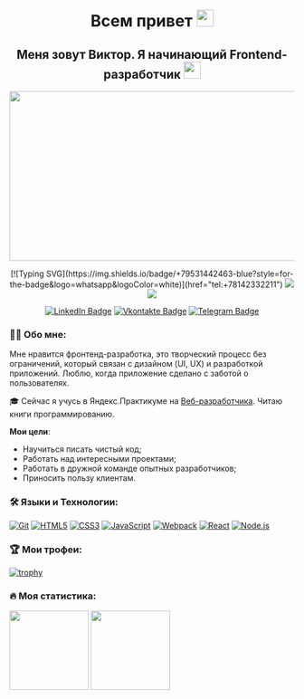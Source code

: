 
<h1 align="center">Всем привет <img src="https://media.giphy.com/media/hvRJCLFzcasrR4ia7z/giphy.gif" width="30px"></h1>

<h2 align="center">Меня зовут Виктор. Я начинающий Frontend-разработчик <img src="https://media.giphy.com/media/WUlplcMpOCEmTGBtBW/giphy.gif" width="30"></h2>

<p align="center"><img src="https://media.giphy.com/media/dWesBcTLavkZuG35MI/giphy.gif" width="600" height="300"  /></p>

<p align="center">
  [![Typing SVG](https://img.shields.io/badge/+79531442463-blue?style=for-the-badge&logo=whatsapp&logoColor=white)](href="tel:+78142332211")
<a href="tel:+78142332211"><img src="https://img.shields.io/badge/+79531442463-blue?style=for-the-badge&logo=whatsapp&logoColor=white"></a>
<a href="mailto:Elwoode@email.ru"><img src="https://img.shields.io/badge/Elwoode@yandex.ru-blue?style=for-the-badge&logo=gmail&logoColor=white"></a>
</p>
<p align="center">
<a href="https://www.linkedin.com/in/dumvic/"><img src="https://img.shields.io/badge/LinkedIn-blue?style=for-the-badge&logo=linkedin&logoColor=white" alt="LinkedIn Badge"></a>
<a href="https://vk.com/elwoode"><img src="https://img.shields.io/badge/Vkontakte-blue?style=for-the-badge&logo=vk&logoColor=white" alt="Vkontakte Badge"></a>
<a href="https://t.me/elwoode"><img src="https://img.shields.io/badge/Telegram-blue?style=for-the-badge&logo=telegram&logoColor=white" alt="Telegram Badge"></a>

</p>




### 👩‍💻 Обо мне:

Мне нравится фронтенд-разработка, это творческий процесс без ограничений, который связан с дизайном (UI, UX) и разработкой приложений. Люблю, когда приложение сделано с заботой о пользователях.

🎓 Сейчас я учусь в Яндекс.Практикуме на [Веб-разработчика](https://practicum.yandex.ru/web/). Читаю книги программированию.

 **Мои цели**:
- Научиться писать чистый код;
- Работать над интересными проектами;
- Работать в дружной команде опытных разработчиков;
- Приносить пользу клиентам.

### 🛠 Языки и Технологии:
[![Git](https://user-images.githubusercontent.com/86494748/128634186-d1b69fc3-322b-4344-89d0-615670eaaa93.png)](https://git-scm.com/)
[![HTML5](https://user-images.githubusercontent.com/86494748/128634189-e6ded326-aeb9-4f8d-8508-f0fcd7f1d891.png)](https://html5book.ru/html-html5/)
[![CSS3](https://user-images.githubusercontent.com/86494748/128634188-71178ce2-89cf-4283-9f5a-87ff5d3b4854.png)](https://html5book.ru/css-css3/)
[![JavaScript](https://user-images.githubusercontent.com/86494748/148681759-aea31033-3b1c-4687-a0e7-e5faeb06bf50.png)](https://262.ecma-international.org/)
[![Webpack](https://user-images.githubusercontent.com/86494748/148681761-05344a41-60b5-4018-a977-90b31df5fcdc.png)](https://webpack.js.org/)
[![React](https://user-images.githubusercontent.com/86494748/148681760-b140d3e8-7e61-4bfd-9266-b1f72523fe32.png)](https://ru.reactjs.org/)
[![Node.js](https://user-images.githubusercontent.com/86494748/158791550-15622b7d-b568-4c49-8bdd-b6732cb2869b.png)](https://nodejs.org/en/)

### 🏆 Мои трофеи:
[![trophy](https://github-profile-trophy.vercel.app/?username=elwoode&theme=onedark)](https://github.com/elwoode/github-profile-trophy)

### 🔥 Моя статистика:
<img src="https://github-readme-stats.vercel.app/api?username=elwoode&show_icons=true&theme=tokyonight" height="140px"/> <img src="https://github-readme-stats.vercel.app/api/top-langs/?username=elwoode&theme=tokyonight" height="140px"/>

